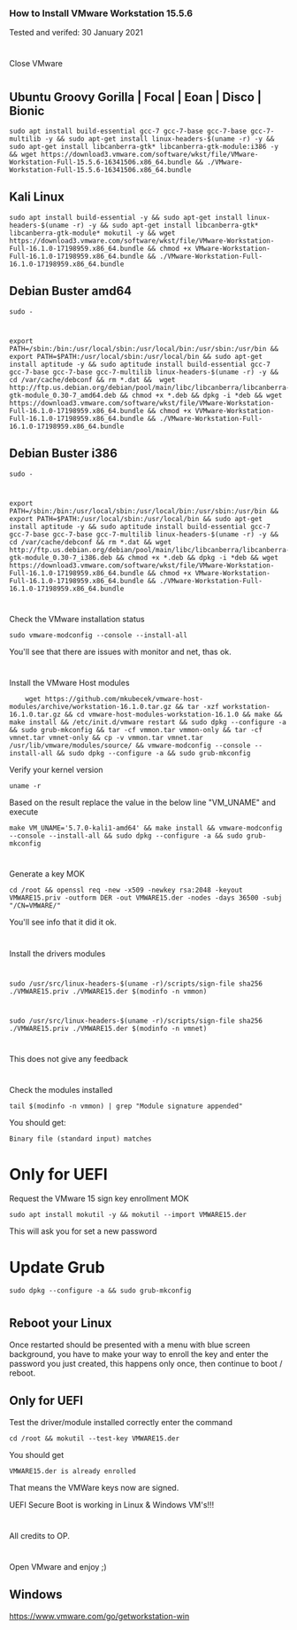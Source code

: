 ### How to Install VMware Workstation 15.5.6

Tested and verifed: 30 January 2021
#

Close VMware
#
## Ubuntu Groovy Gorilla | Focal | Eoan | Disco | Bionic

    sudo apt install build-essential gcc-7 gcc-7-base gcc-7-base gcc-7-multilib -y && sudo apt-get install linux-headers-$(uname -r) -y && sudo apt-get install libcanberra-gtk* libcanberra-gtk-module:i386 -y && wget https://download3.vmware.com/software/wkst/file/VMware-Workstation-Full-15.5.6-16341506.x86_64.bundle && ./VMware-Workstation-Full-15.5.6-16341506.x86_64.bundle
    
## Kali Linux

    sudo apt install build-essential -y && sudo apt-get install linux-headers-$(uname -r) -y && sudo apt-get install libcanberra-gtk* libcanberra-gtk-module* mokutil -y && wget https://download3.vmware.com/software/wkst/file/VMware-Workstation-Full-16.1.0-17198959.x86_64.bundle && chmod +x VMware-Workstation-Full-16.1.0-17198959.x86_64.bundle && ./VMware-Workstation-Full-16.1.0-17198959.x86_64.bundle
    
## Debian Buster amd64
    
    sudo -
#    
    export PATH=/sbin:/bin:/usr/local/sbin:/usr/local/bin:/usr/sbin:/usr/bin && export PATH=$PATH:/usr/local/sbin:/usr/local/bin && sudo apt-get install aptitude -y && sudo aptitude install build-essential gcc-7 gcc-7-base gcc-7-base gcc-7-multilib linux-headers-$(uname -r) -y && cd /var/cache/debconf && rm *.dat &&  wget http://ftp.us.debian.org/debian/pool/main/libc/libcanberra/libcanberra-gtk-module_0.30-7_amd64.deb && chmod +x *.deb && dpkg -i *deb && wget https://download3.vmware.com/software/wkst/file/VMware-Workstation-Full-16.1.0-17198959.x86_64.bundle && chmod +x VVMware-Workstation-Full-16.1.0-17198959.x86_64.bundle && ./VMware-Workstation-Full-16.1.0-17198959.x86_64.bundle
    
    
## Debian Buster i386
    sudo -
#    
    export PATH=/sbin:/bin:/usr/local/sbin:/usr/local/bin:/usr/sbin:/usr/bin && export PATH=$PATH:/usr/local/sbin:/usr/local/bin && sudo apt-get install aptitude -y && sudo aptitude install build-essential gcc-7 gcc-7-base gcc-7-base gcc-7-multilib linux-headers-$(uname -r) -y && cd /var/cache/debconf && rm *.dat && wget http://ftp.us.debian.org/debian/pool/main/libc/libcanberra/libcanberra-gtk-module_0.30-7_i386.deb && chmod +x *.deb && dpkg -i *deb && wget https://download3.vmware.com/software/wkst/file/VMware-Workstation-Full-16.1.0-17198959.x86_64.bundle && chmod +x VMware-Workstation-Full-16.1.0-17198959.x86_64.bundle && ./VMware-Workstation-Full-16.1.0-17198959.x86_64.bundle
    
#
#   
Check the VMware installation status

    sudo vmware-modconfig --console --install-all

You'll see that there are issues with monitor and net, thas ok.
#
#
#
Install the VMware Host modules

        wget https://github.com/mkubecek/vmware-host-modules/archive/workstation-16.1.0.tar.gz && tar -xzf workstation-16.1.0.tar.gz && cd vmware-host-modules-workstation-16.1.0 && make && make install && /etc/init.d/vmware restart && sudo dpkg --configure -a && sudo grub-mkconfig && tar -cf vmmon.tar vmmon-only && tar -cf vmnet.tar vmnet-only && cp -v vmmon.tar vmnet.tar /usr/lib/vmware/modules/source/ && vmware-modconfig --console --install-all && sudo dpkg --configure -a && sudo grub-mkconfig 
    
Verify your kernel version

    uname -r

Based on the result replace the value in the below line "VM_UNAME" and execute

    make VM_UNAME='5.7.0-kali1-amd64' && make install && vmware-modconfig --console --install-all && sudo dpkg --configure -a && sudo grub-mkconfig
#
    

Generate a key MOK

    cd /root && openssl req -new -x509 -newkey rsa:2048 -keyout VMWARE15.priv -outform DER -out VMWARE15.der -nodes -days 36500 -subj "/CN=VMWARE/"

You'll see info that it did it ok.
#
#

Install the drivers modules
#
    sudo /usr/src/linux-headers-$(uname -r)/scripts/sign-file sha256 ./VMWARE15.priv ./VMWARE15.der $(modinfo -n vmmon)
#
    sudo /usr/src/linux-headers-$(uname -r)/scripts/sign-file sha256 ./VMWARE15.priv ./VMWARE15.der $(modinfo -n vmnet)
#
#
This does not give any feedback
#
#
#
#
Check the modules installed

    tail $(modinfo -n vmmon) | grep "Module signature appended"

You should get:

    Binary file (standard input) matches
    
# Only for UEFI
Request the VMware 15 sign key enrollment MOK 

    sudo apt install mokutil -y && mokutil --import VMWARE15.der

This will ask you for set a new password
#
# Update Grub

    sudo dpkg --configure -a && sudo grub-mkconfig
#
#
#
## Reboot your Linux

Once restarted should be presented with a menu with blue screen background, you have to make your way to enroll the key and enter the password you just created, this happens only once, then continue to boot / reboot.

## Only for UEFI
Test the driver/module installed correctly enter the command

    cd /root && mokutil --test-key VMWARE15.der

You should get 
    
    VMWARE15.der is already enrolled

That means the VMWare keys now are signed.

UEFI Secure Boot is working in Linux & Windows VM's!!!

#


All credits to OP.
    
#
Open VMware and enjoy ;)


## Windows

https://www.vmware.com/go/getworkstation-win



